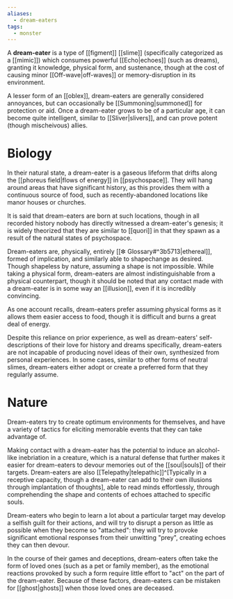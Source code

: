 ```yaml
---
aliases:
  - dream-eaters
tags:
  - monster
---
```


A **dream-eater** is a type of [[figment]] [[slime]] (specifically categorized as a [[mimic]]) which consumes powerful [[Echo|echoes]] (such as dreams), granting it knowledge, physical form, and sustenance, though at the cost of causing minor [[Off-wave|off-waves]] or memory-disruption in its environment. 

A lesser form of an [[oblex]], dream-eaters are generally considered annoyances, but can occasionally be [[Summoning|summoned]] for protection or aid. Once a dream-eater grows to be of a particular age, it can become quite intelligent, similar to [[Sliver|slivers]], and can prove potent (though mischeivous) allies.

# Biology
In their natural state, a dream-eater is a gaseous lifeform that drifts along the [[phoreus field|flows of energy]] in [[psychospace]]. They will hang around areas that have significant history, as this provides them with a continuous source of food, such as recently-abandoned locations like manor houses or churches. 

It is said that dream-eaters are born at such locations, though in all recorded history nobody has directly witnessed a dream-eater's genesis; it is widely theorized that they are similar to [[quori]] in that they spawn as a result of the natural states of psychospace.

Dream-eaters are, physically, entirely [[✼ Glossary#^3b5713|ethereal]], formed of implication, and similarly able to shapechange as desired. Though shapeless by nature, assuming a shape is not impossible. While taking a physical form, dream-eaters are almost indistinguishable from a physical counterpart, though it should be noted that any contact made with a dream-eater is in some way an [[illusion]], even if it is incredibly convincing. 

As one account recalls, dream-eaters prefer assuming physical forms as it allows them easier access to food, though it is difficult and burns a great deal of energy.

Despite this reliance on prior experience, as well as dream-eaters' self-descriptions of their love for history and dreams specifically, dream-eaters are not incapable of producing novel ideas of their own, synthesized from personal experiences. In some cases, similar to other forms of neutral slimes, dream-eaters either adopt or create a preferred form that they regularly assume. 

# Nature
Dream-eaters try to create optimum environments for themselves, and have a variety of tactics for eliciting memorable events that they can take advantage of. 

Making contact with a dream-eater has the potential to induce an alcohol-like inebriation in a creature, which is a natural defense that further makes it easier for dream-eaters to devour memories out of the [[soul|souls]] of their targets. Dream-eaters are also [[Telepathy|telepathic]]^[Typically in a receptive capacity, though a dream-eater can add to their own illusions through implantation of thoughts], able to read minds effortlessly, through comprehending the shape and contents of echoes attached to specific souls.

Dream-eaters who begin to learn a lot about a particular target may develop a selfish guilt for their actions, and will try to disrupt a person as little as possible when they become so "attached":  they will try to provoke significant emotional responses from their unwitting "prey", creating echoes they can then devour. 

In the course of their games and deceptions, dream-eaters often take the form of loved ones (such as a pet or family member), as the emotional reactions provoked by such a form require little effort to "act" on the part of the dream-eater. Because of these factors, dream-eaters can be mistaken for [[ghost|ghosts]] when those loved ones are deceased.


